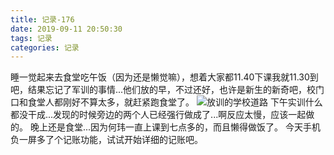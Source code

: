 ```yaml
---
title: 记录-176
date: 2019-09-11 20:50:30
tags: 记录
categories: 记录
---
```

睡一觉起来去食堂吃午饭（因为还是懒觉嘛），想着大家都11.40下课我就11.30到吧，结果忘记了军训的事情...他们放的早，不过还好，也许是新生的新奇吧，校门口和食堂人都刚好不算太多，就赶紧跑食堂了。
![放训的学校道路](/img/记录176-1.jpg)
下午实训什么都没干成...发现的时候旁边的两个人已经强行做成了...啊反应太慢，应该一起做的。
晚上还是食堂...因为何玮一直上课到七点多的，而且懒得做饭了。
今天手机负一屏多了个记账功能，试试开始详细的记账吧。